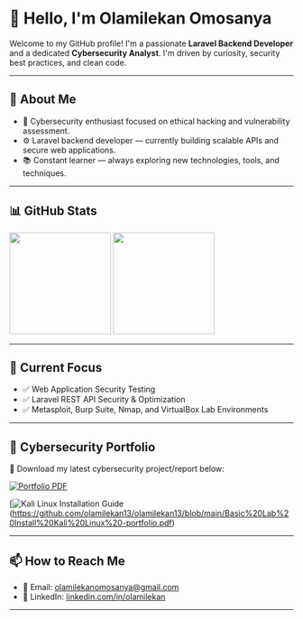# 👋 Hello, I'm Olamilekan Omosanya

Welcome to my GitHub profile! I'm a passionate **Laravel Backend Developer** and a dedicated **Cybersecurity Analyst**. I'm driven by curiosity, security best practices, and clean code.

---

## 💼 About Me

- 🔐 Cybersecurity enthusiast focused on ethical hacking and vulnerability assessment.
- ⚙️ Laravel backend developer — currently building scalable APIs and secure web applications.
- 📚 Constant learner — always exploring new technologies, tools, and techniques.

---

## 📊 GitHub Stats

<img height="180em" src="https://github-readme-stats.vercel.app/api?username=olamilekan13&show_icons=true&hide_border=true&count_private=true&include_all_commits=true" />
<img height="180em" src="https://github-readme-stats.vercel.app/api/top-langs/?username=olamilekan13&layout=compact&hide_border=true&langs_count=8"/>

---

## 🧠 Current Focus

- ✅ Web Application Security Testing
- ✅ Laravel REST API Security & Optimization
- ✅ Metasploit, Burp Suite, Nmap, and VirtualBox Lab Environments

---

## 📂 Cybersecurity Portfolio

📄 Download my latest cybersecurity project/report below:

[![Portfolio PDF](https://img.shields.io/badge/Download%20Portfolio-Cybersecurity-blue?style=for-the-badge&logo=adobeacrobatreader)](https://github.com/olamilekan13/olamilekan13/blob/main/Basic%20Lab%20Install%20Kali%20Linux%20-portfolio.pdf)

[![Kali Linux Installation Guide](https://img.shields.io/badge/Download%20Portfolio-Cybersecurity-blue?style=for-the-badge&logo=adobeacrobatreader)(https://github.com/olamilekan13/olamilekan13/blob/main/Basic%20Lab%20Install%20Kali%20Linux%20-portfolio.pdf)

---

## 📫 How to Reach Me

- 📧 Email: olamilekanomosanya@gmail.com
- 💼 LinkedIn: [linkedin.com/in/olamilekan](https://www.linkedin.com/in/olamilekan13/)

---

<!--
**olamilekan13/olamilekan13** is a ✨ special ✨ repository because its `README.md` appears on your GitHub profile.- 
🌍 Website/Blog: [yourwebsite.com](https://yourwebsite.com) *(optional)*

-->
